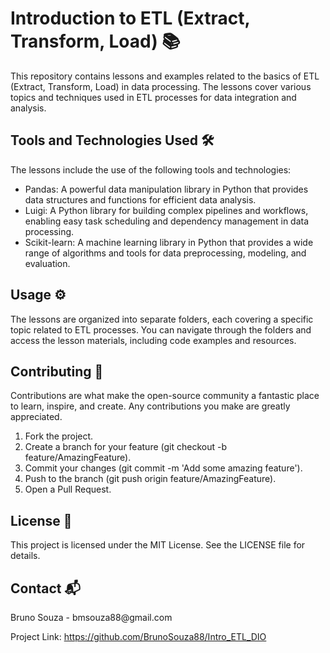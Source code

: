 <h1>Introduction to ETL (Extract, Transform, Load) 📚</h1>

<p>This repository contains lessons and examples related to the basics of ETL (Extract, Transform, Load) in data processing. The lessons cover various topics and techniques used in ETL processes for data integration and analysis.</p>

<h2>Tools and Technologies Used 🛠️</h2>

<p>The lessons include the use of the following tools and technologies:</p>

<ul>
  <li>Pandas: A powerful data manipulation library in Python that provides data structures and functions for efficient data analysis.</li>
  <li>Luigi: A Python library for building complex pipelines and workflows, enabling easy task scheduling and dependency management in data processing.</li>
  <li>Scikit-learn: A machine learning library in Python that provides a wide range of algorithms and tools for data preprocessing, modeling, and evaluation.</li>
</ul>

<h2>Usage ⚙️</h2>

<p>The lessons are organized into separate folders, each covering a specific topic related to ETL processes. You can navigate through the folders and access the lesson materials, including code examples and resources.</p>

<h2>Contributing 🤝</h2>

<p>Contributions are what make the open-source community a fantastic place to learn, inspire, and create. Any contributions you make are greatly appreciated.</p>

<ol>
  <li>Fork the project.</li>
  <li>Create a branch for your feature (git checkout -b feature/AmazingFeature).</li>
  <li>Commit your changes (git commit -m 'Add some amazing feature').</li>
  <li>Push to the branch (git push origin feature/AmazingFeature).</li>
  <li>Open a Pull Request.</li>
</ol>

<h2>License 📝</h2>

<p>This project is licensed under the MIT License. See the LICENSE file for details.</p>

<h2>Contact 📬</h2>

<p>Bruno Souza - bmsouza88@gmail.com</p>

<p>Project Link: <a href="https://github.com/BrunoSouza88/Intro_ETL_DIO">https://github.com/BrunoSouza88/Intro_ETL_DIO</a></p>

